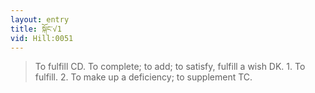 ```yaml
---
layout: entry
title: སྐོང་√1
vid: Hill:0051
---
```

> To fulfill CD\. To complete; to add; to satisfy, fulfill a wish DK\. 1\. To fulfill\. 2\. To make up a deficiency; to supplement TC\.


